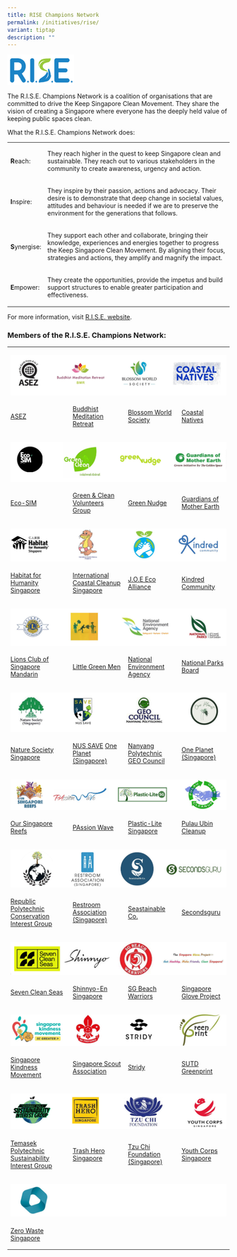 ```yaml
---
title: RISE Champions Network
permalink: /initiatives/rise/
variant: tiptap
description: ""
---
```

<p></p>
<div class="isomer-image-wrapper">
<img style="width: 30%;" height="auto" width="100%" alt="RISE" src="/images/Initiatives/Rise/rise_logo_final__p__2c6d4f30_ba3a_4d6c_95be_8782e1fd3136_tmb_medium.png">
</div>
<p>The R.I.S.E. Champions Network is a coalition of organisations that are
committed to drive the Keep Singapore Clean Movement. They share the vision
of creating a Singapore where everyone has the deeply held value of keeping
public spaces clean.</p>
<p>What the R.I.S.E. Champions Network does:</p>
<table style="minWidth: 50px">
<colgroup>
<col>
<col>
</colgroup>
<tbody>
<tr>
<td rowspan="1" colspan="1">
<p><strong>R</strong>each:</p>
</td>
<td rowspan="1" colspan="1">
<p>They reach higher in the quest to keep Singapore clean and sustainable.
They reach out to various stakeholders in the community to create awareness,
urgency and action.&nbsp;</p>
</td>
</tr>
<tr>
<td rowspan="1" colspan="1">
<p><strong>I</strong>nspire:</p>
</td>
<td rowspan="1" colspan="1">
<p>They inspire by their passion, actions and advocacy. Their desire is to
demonstrate that deep change in societal values, attitudes and behaviour
is needed if we are to preserve the environment for the generations that
follows.</p>
</td>
</tr>
<tr>
<td rowspan="1" colspan="1">
<p><strong>S</strong>ynergise:</p>
</td>
<td rowspan="1" colspan="1">
<p>They support each other and collaborate, bringing their knowledge, experiences
and energies together to progress the Keep Singapore Clean Movement. By
aligning their focus, strategies and actions, they amplify and magnify
the impact.</p>
</td>
</tr>
<tr>
<td rowspan="1" colspan="1">
<p><strong>E</strong>mpower:</p>
</td>
<td rowspan="1" colspan="1">
<p>They create the opportunities, provide the impetus and build support structures
to enable greater participation and effectiveness.</p>
</td>
</tr>
</tbody>
</table>
<p>For more information, visit <a href="https://rise-network.sg/" rel="noopener noreferrer nofollow" target="_blank">R.I.S.E. website</a>.</p>
<h3>Members of the R.I.S.E. Champions Network:</h3>
<table style="minWidth: 100px">
<colgroup>
<col>
<col>
<col>
<col>
</colgroup>
<tbody>
<tr>
<th rowspan="1" colspan="4">
<p></p>
<div class="isomer-image-wrapper">
<img style="width: 100%" height="auto" width="100%" alt="" src="/images/Initiatives/Rise/Tier_1.jpg">
</div>
</th>
</tr>
<tr>
<td rowspan="1" colspan="1">
<p><a href="https://asez.org/" rel="noopener nofollow" target="_blank">ASEZ</a>
</p>
</td>
<td rowspan="1" colspan="1">
<p><a href="https://bmr.sg/page/about_us" rel="noopener nofollow" target="_blank">Buddhist Meditation Retreat</a>
</p>
</td>
<td rowspan="1" colspan="1">
<p><a href="https://www.blossomworld.sg/" rel="noopener nofollow" target="_blank">Blossom World Society</a>
</p>
</td>
<td rowspan="1" colspan="1">
<p><a href="https://www.coastalnatives.sg/" rel="noopener nofollow" target="_blank">Coastal Natives</a>
</p>
</td>
</tr>
<tr>
<td rowspan="1" colspan="4">
<p></p>
<div class="isomer-image-wrapper">
<img style="width: 100%" height="auto" width="100%" alt="" src="/images/Initiatives/Rise/Tier_2.jpg">
</div>
</td>
</tr>
<tr>
<td rowspan="1" colspan="1">
<p><a href="https://www.facebook.com/EcoSIMClub" rel="noopener nofollow" target="_blank">Eco-SIM</a>
</p>
</td>
<td rowspan="1" colspan="1">
<p><a href="https://www.facebook.com/greenncleanmm" rel="noopener nofollow" target="_blank">Green &amp; Clean Volunteers Group</a>
</p>
</td>
<td rowspan="1" colspan="1">
<p><a href="https://www.greennudge.sg/" rel="noopener nofollow" target="_blank">Green Nudge</a>
</p>
</td>
<td rowspan="1" colspan="1">
<p><a href="https://www.facebook.com/GuardiansOfMotherEarth.Sg/" rel="noopener nofollow" target="_blank">Guardians of Mother Earth</a>
</p>
</td>
</tr>
<tr>
<td rowspan="1" colspan="4">
<p></p>
<div class="isomer-image-wrapper">
<img style="width: 100%" height="auto" width="100%" alt="" src="/images/Initiatives/Rise/Tier_3.jpg">
</div>
</td>
</tr>
<tr>
<td rowspan="1" colspan="1">
<p><a href="https://www.habitat.org.sg/" rel="noopener nofollow" target="_blank">Habitat for Humanity Singapore</a>
</p>
</td>
<td rowspan="1" colspan="1">
<p><a href="https://coastalcleanup.nus.edu.sg/" rel="noopener nofollow" target="_blank">International Coastal Cleanup Singapore</a>
</p>
</td>
<td rowspan="1" colspan="1">
<p><a href="https://www.joeecoalliance.com/en/" rel="noopener nofollow" target="_blank">J.O.E Eco Alliance</a>
</p>
</td>
<td rowspan="1" colspan="1">
<p><a href="https://kindred.sg/" rel="noopener nofollow" target="_blank">Kindred Community</a>
</p>
</td>
</tr>
<tr>
<td rowspan="1" colspan="4">
<p></p>
<div class="isomer-image-wrapper">
<img style="width: 100%" height="auto" width="100%" alt="" src="/images/Initiatives/Rise/Tier_4.jpg">
</div>
</td>
</tr>
<tr>
<td rowspan="1" colspan="1">
<p><a href="https://www.facebook.com/lcs.mandarin.1982/" rel="noopener nofollow" target="_blank">Lions Club of Singapore Mandarin</a>
</p>
</td>
<td rowspan="1" colspan="1">
<p><a href="https://www.facebook.com/littlegreenmensg" rel="noopener nofollow" target="_blank">Little Green Men</a>
</p>
</td>
<td rowspan="1" colspan="1">
<p><a href="https://www.nea.gov.sg/" rel="noopener nofollow" target="_blank">National Environment Agency</a>
</p>
</td>
<td rowspan="1" colspan="1">
<p><a href="https://www.nparks.gov.sg/" rel="noopener nofollow" target="_blank">National Parks Board</a>
</p>
</td>
</tr>
<tr>
<td rowspan="1" colspan="4">
<p></p>
<div class="isomer-image-wrapper">
<img style="width: 100%" height="auto" width="100%" alt="" src="/images/Initiatives/Rise/Tier_5.jpg">
</div>
</td>
</tr>
<tr>
<td rowspan="1" colspan="1">
<p><a href="https://www.nss.org.sg/" rel="noopener nofollow" target="_blank">Nature Society Singapore</a>
</p>
</td>
<td rowspan="1" colspan="1">
<p><a href="https://nussavewrites.wordpress.com/" rel="noopener nofollow" target="_blank">NUS SAVE</a>
<a href="https://www.facebook.com/groups/939651983034264/" rel="noopener nofollow" target="_blank">One Planet (Singapore)</a>
</p>
</td>
<td rowspan="1" colspan="1">
<p><a href="https://www.instagram.com/nypgeocouncil" rel="noopener nofollow" target="_blank">Nanyang Polytechnic GEO Council</a>
</p>
</td>
<td rowspan="1" colspan="1">
<p><a href="https://www.facebook.com/groups/939651983034264/" rel="noopener nofollow" target="_blank">One Planet (Singapore)</a>
</p>
</td>
</tr>
<tr>
<td rowspan="1" colspan="4">
<p></p>
<div class="isomer-image-wrapper">
<img style="width: 100%" height="auto" width="100%" alt="" src="/images/Initiatives/Rise/Tier_6.jpg">
</div>
</td>
</tr>
<tr>
<td rowspan="1" colspan="1">
<p><a href="https://www.instagram.com/oursingaporereefs/" rel="noopener nofollow" target="_blank">Our Singapore Reefs</a>
</p>
</td>
<td rowspan="1" colspan="1">
<p><a href="https://www.facebook.com/pa.passionwave" rel="noopener nofollow" target="_blank">PAssion Wave</a>
</p>
</td>
<td rowspan="1" colspan="1">
<p><a href="https://www.instagram.com/plasticlitesg/" rel="noopener nofollow" target="_blank">Plastic-Lite Singapore</a>
</p>
</td>
<td rowspan="1" colspan="1">
<p><a href="https://www.facebook.com/pulauubincleanup" rel="noopener nofollow" target="_blank">Pulau Ubin Cleanup</a>
</p>
</td>
</tr>
<tr>
<td rowspan="1" colspan="4">
<p></p>
<div class="isomer-image-wrapper">
<img style="width: 100%" height="auto" width="100%" alt="" src="/images/Initiatives/Rise/Tier_7.jpg">
</div>
</td>
</tr>
<tr>
<td rowspan="1" colspan="1">
<p><a href="https://www.instagram.com/rp_conservation/" rel="noopener nofollow" target="_blank">Republic Polytechnic Conservation Interest Group</a>
</p>
</td>
<td rowspan="1" colspan="1">
<p><a href="https://www.toilet.org.sg/" rel="noopener nofollow" target="_blank">Restroom Association (Singapore)</a>
</p>
</td>
<td rowspan="1" colspan="1">
<p><a href="https://www.seastainable.co/" rel="noopener nofollow" target="_blank">Seastainable Co.</a>
</p>
</td>
<td rowspan="1" colspan="1">
<p><a href="https://www.instagram.com/secondsguru/?hl=en" rel="noopener nofollow" target="_blank">Secondsguru</a>
</p>
</td>
</tr>
<tr>
<td rowspan="1" colspan="4">
<p></p>
<div class="isomer-image-wrapper">
<img style="width: 100%" height="auto" width="100%" alt="" src="/images/Initiatives/Rise/Tier_8.jpg">
</div>
</td>
</tr>
<tr>
<td rowspan="1" colspan="1">
<p><a href="https://www.facebook.com/sevencleanseas" rel="noopener nofollow" target="_blank">Seven Clean Seas</a>
</p>
</td>
<td rowspan="1" colspan="1">
<p><a href="https://www.shinnyoen.sg/" rel="noopener nofollow" target="_blank">Shinnyo-En Singapore</a>
</p>
</td>
<td rowspan="1" colspan="1">
<p><a href="https://www.facebook.com/groups/sgbeachwarriors/" rel="noopener nofollow" target="_blank">SG Beach Warriors</a>
</p>
</td>
<td rowspan="1" colspan="1">
<p><a href="https://www.facebook.com/groups/yellowgloveproject/" rel="noopener nofollow" target="_blank">Singapore Glove Project</a>
</p>
</td>
</tr>
<tr>
<td rowspan="1" colspan="4">
<p></p>
<div class="isomer-image-wrapper">
<img style="width: 100%" height="auto" width="100%" alt="" src="/images/Initiatives/Rise/Tier_9.jpg">
</div>
</td>
</tr>
<tr>
<td rowspan="1" colspan="1">
<p><a href="https://www.kindness.sg/" rel="noopener nofollow" target="_blank">Singapore Kindness Movement</a>
</p>
</td>
<td rowspan="1" colspan="1">
<p><a href="https://scout.sg/" rel="noopener nofollow" target="_blank">Singapore Scout Association</a>
</p>
</td>
<td rowspan="1" colspan="1">
<p><a href="https://stridy.com/" rel="noopener nofollow" target="_blank">Stridy</a>
</p>
</td>
<td rowspan="1" colspan="1">
<p><a href="https://greenprint.opensutd.org/About_Us.html" rel="noopener nofollow" target="_blank">SUTD Greenprint</a>
</p>
</td>
</tr>
<tr>
<td rowspan="1" colspan="4">
<p></p>
<div class="isomer-image-wrapper">
<img style="width: 100%" height="auto" width="100%" alt="" src="/images/Initiatives/Rise/Tier_10.jpg">
</div>
</td>
</tr>
<tr>
<td rowspan="1" colspan="1">
<p><a href="https://www.instagram.com/tpsustig/" rel="noopener nofollow" target="_blank">Temasek Polytechnic Sustainability Interest Group</a>
</p>
</td>
<td rowspan="1" colspan="1">
<p><a href="https://www.facebook.com/TrashHeroSingapore" rel="noopener nofollow" target="_blank">Trash Hero Singapore</a>
</p>
</td>
<td rowspan="1" colspan="1">
<p><a href="https://www.tzuchi.org.sg/en" rel="noopener nofollow" target="_blank">Tzu Chi Foundation (Singapore)</a>
</p>
</td>
<td rowspan="1" colspan="1">
<p><a href="https://www.youthcorps.gov.sg/" rel="noopener nofollow" target="_blank">Youth Corps Singapore</a>
</p>
</td>
</tr>
<tr>
<td rowspan="1" colspan="4">
<p></p>
<div class="isomer-image-wrapper">
<img style="width: 100%" height="auto" width="100%" alt="" src="/images/Initiatives/Rise/Tier_11.jpg">
</div>
</td>
</tr>
<tr>
<td rowspan="1" colspan="1">
<p><a href="https://www.facebook.com/zerowastesg" rel="noopener nofollow" target="_blank">Zero Waste Singapore</a>
</p>
</td>
<td rowspan="1" colspan="1">
<p></p>
</td>
<td rowspan="1" colspan="1">
<p></p>
</td>
<td rowspan="1" colspan="1">
<p></p>
</td>
</tr>
</tbody>
</table>
<p></p>